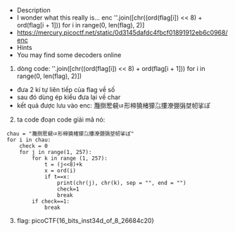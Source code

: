 - Description
- I wonder what this really is... enc ''.join([chr((ord(flag[i]) << 8) + ord(flag[i + 1])) for i in range(0, len(flag), 2)]
- https://mercury.picoctf.net/static/0d3145dafdc4fbcf01891912eb6c0968/enc
- Hints 
- You may find some decoders online

1. dòng code: ''.join([chr((ord(flag[i]) << 8) + ord(flag[i + 1])) for i in range(0, len(flag), 2)])
- đưa 2 kí tự liên tiếp của flag về số
- sau đó dùng ép kiểu đưa lại về char
- kết quả được lưu vào enc: 灩捯䍔䙻ㄶ形楴獟楮獴㌴摟潦弸弲㘶㠴挲ぽ

2. ta code đoạn code giải mã nó:

```
chau = "灩捯䍔䙻ㄶ形楴獟楮獴㌴摟潦弸弲㘶㠴挲ぽ"
for i in chau:
    check = 0
    for j in range(1, 257):
        for k in range (1, 257):
            t = (j<<8)+k
            x = ord(i)
            if t==x:
                print(chr(j), chr(k), sep = "", end = "")
                check=1
                break
        if check==1:
            break
```

3. flag: picoCTF{16_bits_inst34d_of_8_26684c20}
